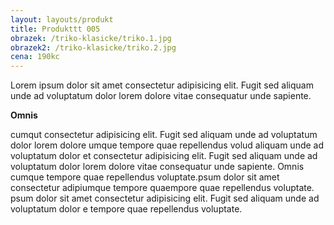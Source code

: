 ```yaml
---
layout: layouts/produkt
title: Produkttt 005
obrazek: /triko-klasicke/triko.1.jpg
obrazek2: /triko-klasicke/triko.2.jpg
cena: 190kc
---
```


Lorem ipsum dolor sit amet consectetur adipisicing elit. Fugit sed aliquam unde ad voluptatum dolor lorem dolore vitae consequatur unde sapiente. 

**Omnis**

cumqut consectetur adipisicing elit. Fugit sed aliquam unde ad voluptatum dolor lorem dolore umque tempore quae repellendus volud aliquam unde ad voluptatum dolor
et consectetur adipisicing elit. Fugit sed aliquam unde ad voluptatum dolor lorem dolore vitae consequatur unde sapiente. Omnis cumque tempore quae repellendus voluptate.psum dolor sit amet consectetur adipiumque tempore quaempore quae repellendus voluptate. psum dolor sit amet consectetur adipisicing elit. Fugit sed aliquam unde ad voluptatum dolor e tempore quae repellendus voluptate.